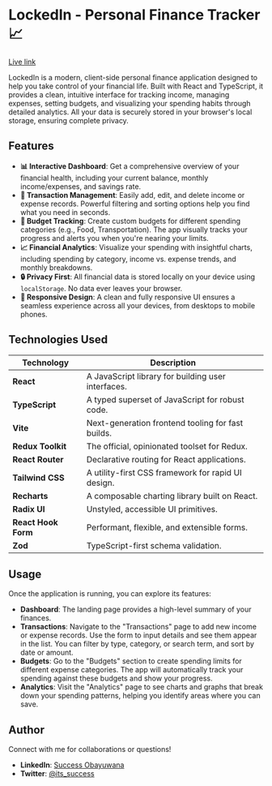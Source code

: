 # LockedIn - Personal Finance Tracker 📈
[Live link](https://lockedin-teal.vercel.app/)

LockedIn is a modern, client-side personal finance application designed to help you take control of your financial life. Built with React and TypeScript, it provides a clean, intuitive interface for tracking income, managing expenses, setting budgets, and visualizing your spending habits through detailed analytics. All your data is securely stored in your browser's local storage, ensuring complete privacy.

## Features

-   **📊 Interactive Dashboard**: Get a comprehensive overview of your financial health, including your current balance, monthly income/expenses, and savings rate.
-   **🔄 Transaction Management**: Easily add, edit, and delete income or expense records. Powerful filtering and sorting options help you find what you need in seconds.
-   **🎯 Budget Tracking**: Create custom budgets for different spending categories (e.g., Food, Transportation). The app visually tracks your progress and alerts you when you're nearing your limits.
-   **📈 Financial Analytics**: Visualize your spending with insightful charts, including spending by category, income vs. expense trends, and monthly breakdowns.
-   **🔒 Privacy First**: All financial data is stored locally on your device using `localStorage`. No data ever leaves your browser.
-   **📱 Responsive Design**: A clean and fully responsive UI ensures a seamless experience across all your devices, from desktops to mobile phones.

## Technologies Used

| Technology         | Description                                    |
| ------------------ | ---------------------------------------------- |
| **React**          | A JavaScript library for building user interfaces. |
| **TypeScript**     | A typed superset of JavaScript for robust code.    |
| **Vite**           | Next-generation frontend tooling for fast builds.  |
| **Redux Toolkit**  | The official, opinionated toolset for Redux.   |
| **React Router**   | Declarative routing for React applications.        |
| **Tailwind CSS**   | A utility-first CSS framework for rapid UI design. |
| **Recharts**       | A composable charting library built on React.  |
| **Radix UI**       | Unstyled, accessible UI primitives.                |
| **React Hook Form**| Performant, flexible, and extensible forms.        |
| **Zod**            | TypeScript-first schema validation.                |

## Usage

Once the application is running, you can explore its features:

-   **Dashboard**: The landing page provides a high-level summary of your finances.
-   **Transactions**: Navigate to the "Transactions" page to add new income or expense records. Use the form to input details and see them appear in the list. You can filter by type, category, or search term, and sort by date or amount.
-   **Budgets**: Go to the "Budgets" section to create spending limits for different expense categories. The app will automatically track your spending against these budgets and show your progress.
-   **Analytics**: Visit the "Analytics" page to see charts and graphs that break down your spending patterns, helping you identify areas where you can save.

## Author

Connect with me for collaborations or questions!

-   **LinkedIn**: [Success Obayuwana](https://www.linkedin.com/in/success-obayuwana?utm_source=share&utm_campaign=share_via&utm_content=profile&utm_medium=android_app)
-   **Twitter**: [@its_success](https://x.com/its_success?t=C9xrGGJO06A7OOdl6RuBSQ&s=09)

